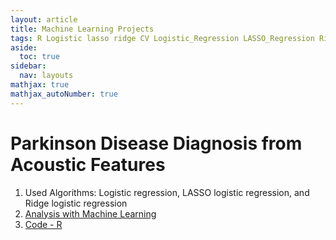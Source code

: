 ```yaml
---
layout: article
title: Machine Learning Projects
tags: R Logistic lasso ridge CV Logistic_Regression LASSO_Regression Ridge_Regression Cross_Validation Parkinson Disease_Diagnosis UCI Acoustic_Features glmnet data analysis
aside:
  toc: true
sidebar:
  nav: layouts
mathjax: true
mathjax_autoNumber: true
---
```

# Parkinson Disease Diagnosis from Acoustic Features
1. Used Algorithms: Logistic regression, LASSO logistic regression, and Ridge logistic regression  
2. [Analysis with Machine Learning](https://drive.google.com/open?id=1hz_E2v8Ur1TC0z1JHg4fZ2bg-OG_F9W8)  
3. [Code - R](https://drive.google.com/open?id=1KH9FjngsPXtv8BFuG1kuIMuzNKqZp8Rb)  
